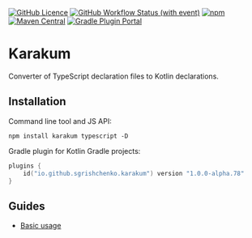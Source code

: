 [![GitHub Licence](https://img.shields.io/github/license/karakum-team/karakum)](https://github.com/karakum-team/karakum/blob/master/LICENSE)
[![GitHub Workflow Status (with event)](https://img.shields.io/github/actions/workflow/status/karakum-team/karakum/ci.yml)](https://github.com/karakum-team/karakum/actions/workflows/ci.yml)
[![npm](https://img.shields.io/npm/v/karakum)](https://www.npmjs.com/package/karakum)
[![Maven Central](https://img.shields.io/maven-central/v/io.github.sgrishchenko/karakum)](https://central.sonatype.com/artifact/io.github.sgrishchenko/karakum)
[![Gradle Plugin Portal](https://img.shields.io/gradle-plugin-portal/v/io.github.sgrishchenko.karakum)](https://plugins.gradle.org/plugin/io.github.sgrishchenko.karakum)


# Karakum

Converter of TypeScript declaration files to Kotlin declarations.

## Installation

Command line tool and JS API:

```shell
npm install karakum typescript -D
```

Gradle plugin for Kotlin Gradle projects:

```kotlin
plugins {
    id("io.github.sgrishchenko.karakum") version "1.0.0-alpha.78"
}
```

## Guides

* [Basic usage](https://github.com/karakum-team/karakum/blob/master/docs/guides/Basic_usage.md)
